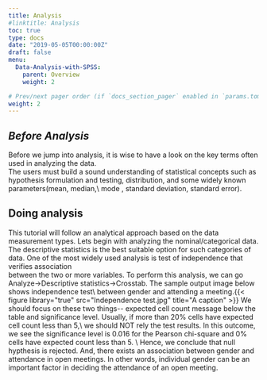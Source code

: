 ```yaml
---
title: Analysis
#linktitle: Analysis
toc: true
type: docs
date: "2019-05-05T00:00:00Z"
draft: false
menu:
  Data-Analysis-with-SPSS:
    parent: Overview
    weight: 2

# Prev/next pager order (if `docs_section_pager` enabled in `params.toml`)
weight: 2
---
```


## *Before Analysis*
Before we jump into analysis, it is wise to have a look on the key terms often used in analyzing the data.\
The users must build a sound understanding of statistical concepts such as hypothesis formulation and testing, distribution, and some widely known parameters(mean, median,\ mode , standard deviation, standard error).
## **Doing analysis**
This tutorial will follow an analytical approach based on the data measurement types. Lets begin with analyzing the nominal/categorical data.
The descriptive statistics is the best suitable option for such categories of data. One of the most widely used analysis is test of independence that verifies association\
between the two or more variables. To perform this analysis, we can go Analyze->Descriptive statistics->Crosstab. The sample output image below shows independence test\ between gender and attending a meeting.{{< figure library="true" src="Independence test.jpg" title="A caption" >}}
We should focus on these two things-- expected cell count message below the table and significance level. Usually, if more than 20% cells have expected cell count less than 5,\ we should NOT rely the test results. In this outcome, we see the significance level is 0.016 for the Pearson chi-square and 0% cells have expected count less than 5. \ Hence, we conclude that null hypthesis is rejected. And, there exists an association between gender and attendance in open meetings. In other words, individual gender can be an important factor in deciding the attendance of an open meeting.



